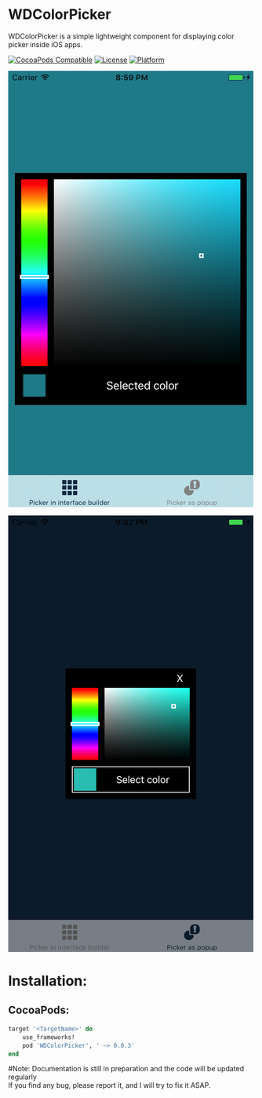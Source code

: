 # WDColorPicker
WDColorPicker is a simple lightweight component for displaying color picker inside iOS apps.

[![CocoaPods Compatible](https://img.shields.io/cocoapods/v/WDColorPicker.svg)](http://cocoapods.org/pods/WDColorPicker)
[![License](https://img.shields.io/cocoapods/l/WDColorPicker.svg?style=flat)](http://cocoapods.org/pods/WDColorPicker)
[![Platform](https://img.shields.io/cocoapods/p/WDColorPicker.svg?style=flat)](http://cocoapods.org/pods/WDColorPicker)

![GitHub Logo](/Images/PickerInInterface.png)

![GitHub Logo](/Images/PickerAsPopup.png)

# Installation:
## CocoaPods:
```Ruby
target '<TargetName>' do
    use_frameworks!
    pod 'WDColorPicker', ' ~> 0.0.3'
end
```

#Note:
Documentation is still in preparation and the code will be updated regularly
<br>If you find any bug, please report it, and I will try to fix it ASAP.
